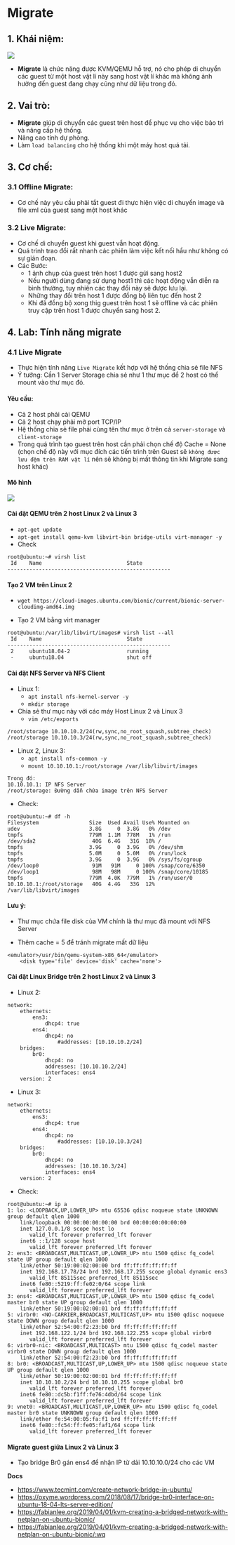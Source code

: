 # Migrate
## 1. Khái niệm:

![](https://ductam.info/wp-content/uploads/2018/11/migrate.png)

- **Migrate** là chức năng được KVM/QEMU hỗ trợ, nó cho phép di chuyển các guest từ một host vật lí này sang host vật lí khác mà không ảnh hưởng đến guest đang chạy cũng như dữ liệu trong đó.

## 2. Vai trò:
- **Migrate** giúp di chuyển các guest trên host để phục vụ cho việc bảo trì và nâng cấp hệ thống.
- Nâng cao tính dự phòng.
- Làm `load balancing` cho hệ thống khi một máy host quá tải.

## 3. Cơ chế:
### 3.1 Offline Migrate:
- Cơ chế này yêu cầu phải tắt guest đi thực hiện việc di chuyển image và file xml của guest sang một host khác

### 3.2 Live Migrate:
- Cơ chế di chuyển guest khi guest vẫn hoạt động.
- Quá trình trao đổi rất nhanh các phiên làm việc kết nối hầu như không có sự gián đoạn.
- Các Bước:
  + 1 ảnh chụp của guest trên host 1 được gửi sang host2
  + Nếu người dùng đang sử dụng host1 thì các hoạt động vẫn diễn ra bình thường, tuy nhiên các thay đổi này sẽ được lưu lại.
  + Những thay đổi trên host 1 được đồng bộ liên tục đến host 2 
  + Khi đã đồng bộ xong thig guest trên host 1 sẽ offline và các phiên truy cập trên host 1 được chuyển sang host 2.

## 4. Lab: Tính năng migrate 
### 4.1 Live Migrate
- Thực hiện tính năng `Live Migrate` kết hợp với hệ thống chia sẻ file NFS
- Ý tưởng: Cần 1 Server Storage chia sẻ như 1 thư mục để 2 host có thể mount vào thư mục đó.

#### Yêu cầu:
- Cả 2 host phải cài QEMU
- Cả 2 host chạy phải mở port TCP/IP
- Hệ thống chia sẻ file phải cùng tên thư mục ở trên cả `server-storage` và `client-storage`
- Trong quá trình tạo guest trên host cần phải chọn chế độ Cache = None (chọn chế độ này với mục đích các tiến trình trên Guest sẽ `không được lưu đệm trên RAM vật lí` nên sẽ không bị mất thông tin khi Migrate sang host khác)

#### Mô hình
![](https://i.ibb.co/6wMfbyw/Screenshot-from-2020-10-31-10-31-35.png)

#### Cài đặt QEMU trên 2 host Linux 2 và Linux 3
- `apt-get update`
- `apt-get install qemu-kvm libvirt-bin bridge-utils virt-manager -y`
- Check 

```
root@ubuntu:~# virsh list
 Id    Name                           State
----------------------------------------------------
```

#### Tạo 2 VM trên Linux 2
- `wget https://cloud-images.ubuntu.com/bionic/current/bionic-server-cloudimg-amd64.img`

- Tạo 2 VM bằng virt manager

```
root@ubuntu:/var/lib/libvirt/images# virsh list --all
 Id    Name                           State
----------------------------------------------------
 2     ubuntu18.04-2                  running
 -     ubuntu18.04                    shut off
```

#### Cài đặt NFS Server và NFS Client
- Linux 1:
  + `apt install nfs-kernel-server -y`
  + `mkdir storage`
- Chia sẻ thư mục này với các máy Host Linux 2 và Linux 3
  + `vim /etc/exports`

```
/root/storage 10.10.10.2/24(rw,sync,no_root_squash,subtree_check)
/root/storage 10.10.10.3/24(rw,sync,no_root_squash,subtree_check)
```
- Linux 2, Linux 3:
   + `apt install nfs-common -y`
   + `mount 10.10.10.1:/root/storage /var/lib/libvirt/images`

```
Trong đó:
10.10.10.1: IP NFS Server
/root/storage: Đường dẫn chứa image trên NFS Server
```


- Check:

```
root@ubuntu:~# df -h
Filesystem                Size  Used Avail Use% Mounted on
udev                      3.8G     0  3.8G   0% /dev
tmpfs                     779M  1.1M  778M   1% /run
/dev/sda2                  40G  6.4G   31G  18% /
tmpfs                     3.9G     0  3.9G   0% /dev/shm
tmpfs                     5.0M     0  5.0M   0% /run/lock
tmpfs                     3.9G     0  3.9G   0% /sys/fs/cgroup
/dev/loop0                 91M   91M     0 100% /snap/core/6350
/dev/loop1                 98M   98M     0 100% /snap/core/10185
tmpfs                     779M  4.0K  779M   1% /run/user/0
10.10.10.1:/root/storage   40G  4.4G   33G  12% /var/lib/libvirt/images
```

#### Lưu ý:
- Thư mục chứa file disk của VM chính là thư mục đã mount với NFS Server

- Thêm cache = 5 để tránh migrate mất dữ liệu

```
<emulator>/usr/bin/qemu-system-x86_64</emulator>
    <disk type='file' device='disk' cache='none'>
```

#### Cài đặt Linux Bridge trên 2 host Linux 2 và Linux 3 

- Linux 2:

```
network:
    ethernets:
        ens3:
            dhcp4: true
        ens4:
            dhcp4: no
                #addresses: [10.10.10.2/24]
    bridges:
        br0:
            dhcp4: no
            addresses: [10.10.10.2/24]
            interfaces: ens4
    version: 2
```

- Linux 3:

```
network:
    ethernets:
        ens3:
            dhcp4: true
        ens4:
            dhcp4: no
                #addresses: [10.10.10.3/24]
    bridges:
        br0:
            dhcp4: no
            addresses: [10.10.10.3/24]
            interfaces: ens4
    version: 2
```

- Check:

```
root@ubuntu:~# ip a
1: lo: <LOOPBACK,UP,LOWER_UP> mtu 65536 qdisc noqueue state UNKNOWN group default qlen 1000
    link/loopback 00:00:00:00:00:00 brd 00:00:00:00:00:00
    inet 127.0.0.1/8 scope host lo
       valid_lft forever preferred_lft forever
    inet6 ::1/128 scope host 
       valid_lft forever preferred_lft forever
2: ens3: <BROADCAST,MULTICAST,UP,LOWER_UP> mtu 1500 qdisc fq_codel state UP group default qlen 1000
    link/ether 50:19:00:02:00:00 brd ff:ff:ff:ff:ff:ff
    inet 192.168.17.78/24 brd 192.168.17.255 scope global dynamic ens3
       valid_lft 85115sec preferred_lft 85115sec
    inet6 fe80::5219:ff:fe02:0/64 scope link 
       valid_lft forever preferred_lft forever
3: ens4: <BROADCAST,MULTICAST,UP,LOWER_UP> mtu 1500 qdisc fq_codel master br0 state UP group default qlen 1000
    link/ether 50:19:00:02:00:01 brd ff:ff:ff:ff:ff:ff
5: virbr0: <NO-CARRIER,BROADCAST,MULTICAST,UP> mtu 1500 qdisc noqueue state DOWN group default qlen 1000
    link/ether 52:54:00:f2:23:b0 brd ff:ff:ff:ff:ff:ff
    inet 192.168.122.1/24 brd 192.168.122.255 scope global virbr0
       valid_lft forever preferred_lft forever
6: virbr0-nic: <BROADCAST,MULTICAST> mtu 1500 qdisc fq_codel master virbr0 state DOWN group default qlen 1000
    link/ether 52:54:00:f2:23:b0 brd ff:ff:ff:ff:ff:ff
8: br0: <BROADCAST,MULTICAST,UP,LOWER_UP> mtu 1500 qdisc noqueue state UP group default qlen 1000
    link/ether 50:19:00:02:00:01 brd ff:ff:ff:ff:ff:ff
    inet 10.10.10.2/24 brd 10.10.10.255 scope global br0
       valid_lft forever preferred_lft forever
    inet6 fe80::dc5b:f1ff:fe76:4dbd/64 scope link 
       valid_lft forever preferred_lft forever
9: vnet0: <BROADCAST,MULTICAST,UP,LOWER_UP> mtu 1500 qdisc fq_codel master br0 state UNKNOWN group default qlen 1000
    link/ether fe:54:00:05:fa:f1 brd ff:ff:ff:ff:ff:ff
    inet6 fe80::fc54:ff:fe05:faf1/64 scope link 
       valid_lft forever preferred_lft forever

```

#### Migrate guest giữa Linux 2 và Linux 3
- Tạo bridge Br0 gán ens4 để nhận IP từ dải 10.10.10.0/24 cho các VM




__Docs__
- https://www.tecmint.com/create-network-bridge-in-ubuntu/
- https://oxyme.wordpress.com/2018/08/17/bridge-br0-interface-on-ubuntu-18-04-lts-server-edition/
- https://fabianlee.org/2019/04/01/kvm-creating-a-bridged-network-with-netplan-on-ubuntu-bionic/
- https://fabianlee.org/2019/04/01/kvm-creating-a-bridged-network-with-netplan-on-ubuntu-bionic/:wq